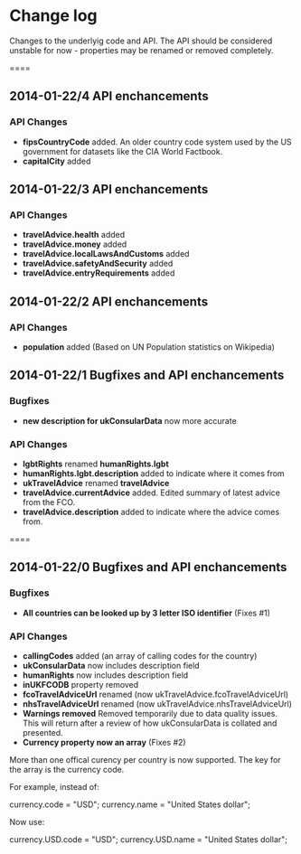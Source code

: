 # Change log

Changes to the underlyig code and API. The API should be considered unstable for now - properties may be renamed or removed completely.

====

## 2014-01-22/4 API enchancements

### API Changes

- **fipsCountryCode** added. An older country code system used by the US government for datasets like the CIA World Factbook.
- **capitalCity** added

## 2014-01-22/3 API enchancements

### API Changes

- **travelAdvice.health** added
- **travelAdvice.money** added
- **travelAdvice.localLawsAndCustoms** added
- **travelAdvice.safetyAndSecurity** added
- **travelAdvice.entryRequirements** added

## 2014-01-22/2 API enchancements

### API Changes

- **population** added (Based on UN Population statistics on Wikipedia)

## 2014-01-22/1 Bugfixes and API enchancements

### Bugfixes

- **new description for ukConsularData** now more accurate

### API Changes

- **lgbtRights** renamed **humanRights.lgbt**
- **humanRights.lgbt.description** added to indicate where it comes from
- **ukTravelAdvice** renamed **travelAdvice**
- **travelAdvice.currentAdvice** added. Edited summary of latest advice from the FCO.
- **travelAdvice.description** added to indicate where the advice comes from.

====

## 2014-01-22/0 Bugfixes and API enchancements

### Bugfixes

- **All countries can be looked up by 3 letter ISO identifier** (Fixes #1)

### API Changes

- **callingCodes** added (an array of calling codes for the country)
- **ukConsularData** now includes description field
- **humanRights** now includes description field
- **inUKFCODB** property removed
- **fcoTravelAdviceUrl** renamed (now ukTravelAdvice.fcoTravelAdviceUrl)
- **nhsTravelAdviceUrl** renamed (now ukTravelAdvice.nhsTravelAdviceUrl)
- **Warnings removed** Removed temporarily due to data quality issues. This will return after a review of how ukConsularData is collated and presented.
- **Currency property now an array** (Fixes #2)

More than one offical curency per country is now supported. The key for the array is the currency code.

For example, instead of:

currency.code = "USD";
currency.name = "United States dollar";

Now use:

currency.USD.code = "USD";
currency.USD.name = "United States dollar";
